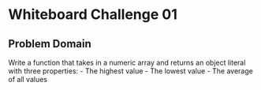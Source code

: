 # Whiteboard Challenge 01

  ## Problem Domain

  Write a function that takes in a numeric array and returns an object literal with three properties: - The highest value - The lowest value - The average of all values
